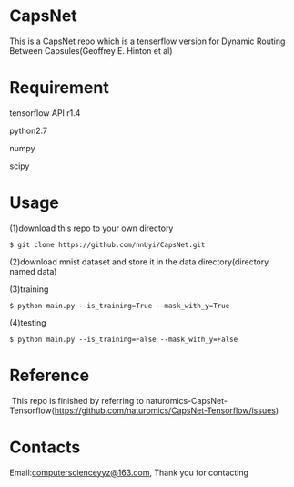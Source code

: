 # CapsNet
  This is a CapsNet repo which is a tenserflow version for Dynamic Routing Between Capsules(Geoffrey E. Hinton et al)

# Requirement
  
  tensorflow API r1.4
  
  python2.7
  
  numpy
  
  scipy
  
# Usage
  (1)download this repo to your own directory
  
    $ git clone https://github.com/nnUyi/CapsNet.git
    
  (2)download mnist dataset and store it in the data directory(directory named data)
  
  (3)training
  
    $ python main.py --is_training=True --mask_with_y=True
    
  (4)testing
  
    $ python main.py --is_training=False --mask_with_y=False
  
# Reference

  This repo is finished by referring to naturomics-CapsNet-Tensorflow(https://github.com/naturomics/CapsNet-Tensorflow/issues)
  
  
# Contacts
  
  Email:computerscienceyyz@163.com, Thank you for contacting
